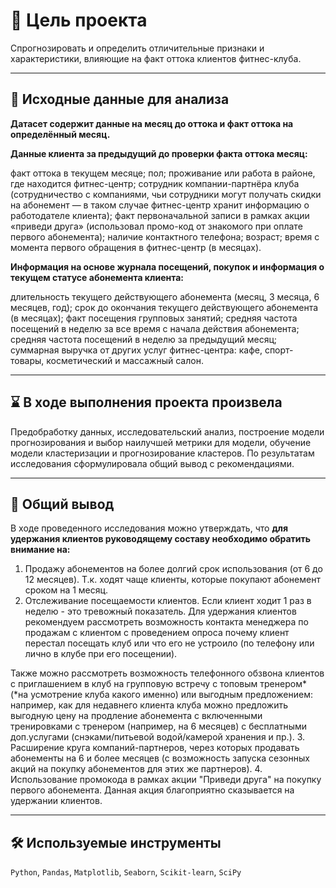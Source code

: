 # 🎯 Цель проекта
Спрогнозировать и определить отличительные признаки и характеристики, влияющие на факт оттока клиентов фитнес-клуба.
<hr>

## 📂 Исходные данные для анализа
**Датасет содержит данные на месяц до оттока и факт оттока на определённый месяц.**

**Данные клиента за предыдущий до проверки факта оттока месяц:**

факт оттока в текущем месяце; пол; проживание или работа в районе, где находится фитнес-центр; сотрудник компании-партнёра клуба (сотрудничество с компаниями, чьи сотрудники могут получать скидки на абонемент — в таком случае фитнес-центр хранит информацию о работодателе клиента); факт первоначальной записи в рамках акции «приведи друга» (использовал промо-код от знакомого при оплате первого абонемента); наличие контактного телефона; возраст; время с момента первого обращения в фитнес-центр (в месяцах).

**Информация на основе журнала посещений, покупок и информация о текущем статусе абонемента клиента:**

длительность текущего действующего абонемента (месяц, 3 месяца, 6 месяцев, год); срок до окончания текущего действующего абонемента (в месяцах); факт посещения групповых занятий; средняя частота посещений в неделю за все время с начала действия абонемента; средняя частота посещений в неделю за предыдущий месяц; суммарная выручка от других услуг фитнес-центра: кафе, спорт-товары, косметический и массажный салон.
<hr>

## ⌛ В ходе выполнения проекта произвела
Предобработку данных, исследовательский анализ, построение модели прогнозирования и выбор наилучшей метрики для модели, обучение модели кластеризации и прогнозирование кластеров. По результатам исследования сформулировала общий вывод с рекомендациями.
<hr>

## 📃 Общий вывод
В ходе проведенного исследования можно утверждать, что **для удержания клиентов руководящему составу необходимо обратить внимание на:**
1. Продажу абонементов на более долгий срок использования (от 6 до 12 месяцев). Т.к. ходят чаще клиенты, которые покупают абонемент сроком на 1 месяц.
2. Отслеживание посещаемости клиентов. Если клиент ходит 1 раз в неделю - это тревожный показатель. Для удержания клиентов рекомендуем рассмотреть возможность контакта менеджера по продажам с клиентом с проведением опроса почему клиент перестал посещать клуб или что его не устроило (по телефону или лично в клубе при его посещении).
    
Также можно рассмотреть возможность телефонного обзвона клиентов с приглашением в клуб на групповую встречу с топовым тренером* (*на усмотрение клуба какого именно) или выгодным предложением: например, как для недавнего клиента клуба можно предложить выгодную цену на продление абонемента с включенными тренировками с тренером (например, на 6 месяцев) с бесплатными доп.услугами (снэками/питьевой водой/камерой хранения и пр.).
3. Расширение круга компаний-партнеров, через которых продавать абонементы на 6 и более месяцев (с возможность запуска сезонных акций на покупку абонементов для этих же партнеров).
4. Использование промокода в рамках акции "Приведи друга" на покупку первого абонемента. Данная акция благоприятно сказывается на удержании клиентов.
<hr>

## 🛠️ Используемые инструменты
`Python`, `Pandas`, `Matplotlib`, `Seaborn`, `Scikit-learn`, `SciPy`
